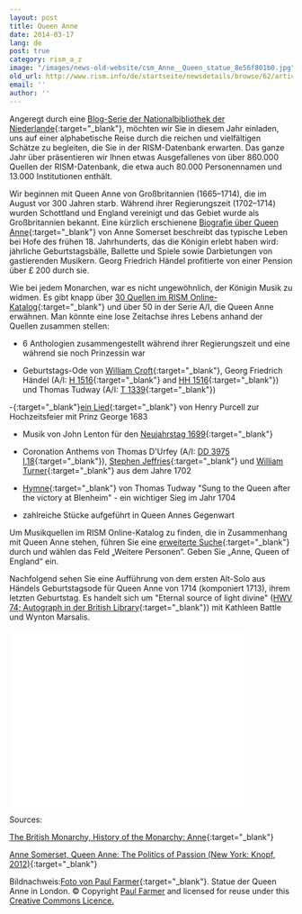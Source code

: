 ```yaml
---
layout: post
title: Queen Anne
date: 2014-03-17
lang: de
post: true
category: rism_a_z
image: "/images/news-old-website/csm_Anne__Queen_statue_8e56f801b0.jpg"
old_url: http://www.rism.info/de/startseite/newsdetails/browse/62/article/64/rism-a-z-queen-anne.html
email: ''
author: ''
---
```


Angeregt durch eine [Blog-Serie der Nationalbibliothek der Niederlande](https://www.kb.nl/blogs/nederlandse-poezie/gedichten-van-a-tot-z-annabel){:target="_blank"}, möchten wir Sie in diesem Jahr einladen, uns auf einer alphabetische Reise durch die reichen und vielfältigen Schätze zu begleiten, die Sie in der RISM-Datenbank erwarten. Das ganze Jahr über präsentieren wir Ihnen etwas Ausgefallenes von über 860.000 Quellen der RISM-Datenbank, die etwa auch 80.000 Personennamen und 13.000 Institutionen enthält.

Wir beginnen mit Queen Anne von Großbritannien (1665–1714), die im August vor 300 Jahren starb. Während ihrer Regierungszeit (1702–1714) wurden Schottland und England vereinigt und das Gebiet wurde als Großbritannien bekannt. Eine kürzlich erschienene [Biografie über Queen Anne](http://books.google.de/books?id=ZsmNffLx1OEC&lpg=PP1&dq=Queen%20Anne%3A%20The%20Politics%20of%20Passion&hl=de&pg=PP1#v=onepage&q&f=false){:target="_blank"} von Anne Somerset beschreibt das typische Leben bei Hofe des frühen 18. Jahrhunderts, das die Königin erlebt haben wird: jährliche Geburtstagsbälle, Ballette und Spiele sowie Darbietungen von gastierenden Musikern. Georg Friedrich Händel profitierte von einer Pension über £ 200 durch sie.

Wie bei jedem Monarchen, war es nicht ungewöhnlich, der Königin Musik zu widmen. Es gibt knapp über [30 Quellen im RISM Online-Katalog](https://opac.rism.info/search?View=rism&q=118649450){:target="_blank"} und über 50 in der Serie A/I, die Queen Anne erwähnen. Man könnte eine lose Zeitachse ihres Lebens anhand der Quellen zusammen stellen:

- 6 Anthologien zusammengestellt während ihrer Regierungszeit und eine während sie noch Prinzessin war

- Geburtstags-Ode von [William Croft](http://opac.rism.info/search?documentid=806041284){:target="_blank"}, Georg Friedrich Händel (A/I: [H 1516](https://opac.rism.info/search?id=00000990025758){:target="_blank"} and [HH 1516](https://opac.rism.info/search?id=00000990025758){:target="_blank"}) und Thomas Tudway (A/I: [T 1339](https://opac.rism.info/search?id=00000992002579){:target="_blank"})

-[](http://opac.rism.info/search?documentid=800238115){:target="_blank"}[ein Lied](http://opac.rism.info/search?documentid=800238115){:target="_blank"} von Henry Purcell zur Hochzeitsfeier mit Prinz George 1683

- Musik von John Lenton für den [Neujahrstag 1699](http://opac.rism.info/search?documentid=806252477){:target="_blank"}

- Coronation Anthems von Thomas D'Urfey (A/I: [DD 3975 I,18](https://opac.rism.info/search?id=00000991017702){:target="_blank"}), [Stephen Jeffries](https://opac.rism.info/search?View=rism&author=Stephen+Jeffries&q=O+Lord+save+the+queen){:target="_blank"} und [William Turner](http://opac.rism.info/search?documentid=800243850){:target="_blank"} aus dem Jahre 1702

- [Hymne](http://opac.rism.info/search?documentid=800262041){:target="_blank"} von Thomas Tudway "Sung to the Queen after the victory at Blenheim" - ein wichtiger Sieg im Jahr 1704

- zahlreiche Stücke aufgeführt in Queen Annes Gegenwart

Um Musikquellen im RISM Online-Katalog zu finden, die in Zusammenhang mit Queen Anne stehen, führen Sie eine [erweiterte Suche](http://opac.rism.info/index.php?id=6&no_cache=1&id=6&no_cache=1&tx_bsbsearch_pi1%5Bsmode%5D=advanced&L=1){:target="_blank"} durch und wählen das Feld „Weitere Personen“. Geben Sie „Anne, Queen of England“ ein.

Nachfolgend sehen Sie eine Aufführung von dem ersten Alt-Solo aus Händels Geburtstagsode für Queen Anne von 1714 (komponiert 1713), ihrem letzten Geburtstag. Es handelt sich um "Eternal source of light divine" ([HWV 74; Autograph in der British Library](http://opac.rism.info/search?documentid=804002342){:target="_blank"}) mit Kathleen Battle und Wynton Marsalis.


<iframe width="420" height="315" src="//www.youtube-nocookie.com/embed/2MuCCbg0k_0" frameborder="0" allowfullscreen></iframe>


Sources:

[The British Monarchy, History of the Monarchy: Anne](http://www.royal.gov.uk/historyofthemonarchy/scottish%20monarchs%28400ad-1603%29/thestewarts/anne.aspx){:target="_blank"}

[Anne Somerset, Queen Anne: The Politics of Passion (New York: Knopf, 2012)](http://opac.rism.info/index.php?id=6&tx_bsbsearch_pi1%5Bsmode%5D=advanced&L=1&tx_bsbsearch_pi1%5Bfield%5D%5B0%5D=sauthorlink&tx_bsbsearch_pi1%5Bquery%5D%5B0%5D=Anne%2C+Queen+of+England&tx_bsbsearch_pi1%5Bfield%5D%5B1%5D=sauthor&tx_bsbsearch_pi1%5Bquery%5D%5B1%5D=&tx_bsbsearch_pi1%5Bfield%5D%5B2%5D=stitle&tx_bsbsearch_pi1%5Bquery%5D%5B2%5D=&tx_bsbsearch_pi1%5Bsubmit_button%5D=Search){:target="_blank"}

Bildnachweis:[Foto von Paul Farmer](http://www.geograph.org.uk/photo/1142443){:target="_blank"}. Statue der Queen Anne in London. © Copyright [Paul Farmer](http://www.geograph.org.uk/profile/32427) and licensed for reuse under this [Creative Commons Licence.](http://creativecommons.org/licenses/by-sa/2.0/)